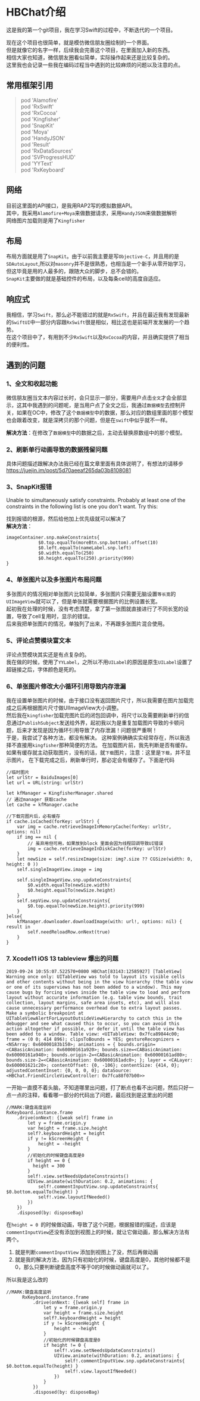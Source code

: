 # HBChat介绍

这是我的第一个git项目，我在学习Swift的过程中，不断迭代的一个项目。

现在这个项目也很简单，就是模仿微信朋友圈绘制的一个界面。                 
但是就像它的名字一样，后续我会完善这个项目，在里面加入新的东西。                 
相信大家也知道，微信朋友圈看似简单，实际操作起来还是比较复杂的。      
这里我也会记录一些我在编码过程当中遇到的比较麻烦的问题以及注意的点。

## 常用框架引用
>   pod 'Alamofire'     
  pod 'RxSwift'     
  pod 'RxCocoa'     
  pod 'Kingfisher'      
  pod 'SnapKit'     
  pod 'Moya'        
  pod 'HandyJSON'       
  pod 'Result'      
  pod 'RxDataSources'       
  pod 'SVProgressHUD'       
  pod 'YYText'      
  pod 'RxKeyboard'      

## 网络
目前这里面的API接口，是我用RAP2写的模拟数据API。        
其中，我采用`Alamofire+Moya`来做数据请求，采用`HandyJSON`来做数据解析       
网络图片加载则是用了`Kingfisher`
## 布局
布局方面就是用了`SnapKit`。由于以前我主要是写`Objective-C`，并且用的是`SDAutoLayout`,所以对`masonry`并不是很熟悉，也相当是一个新手从零开始学习，但这毕竟是用的人最多的，跟随大众的脚步，总不会错的。    
`SnapKit`主要做的就是基础控件的布局，以及每条cell的高度自适应。

## 响应式
我相信，学习`Swift`，那么必不能错过的就是`RxSwift`，并且在最近我有发现最新的`SwiftUI`中一部分内容跟`RxSwift`很是相似，相比这也是前端开发发展的一个趋势。   
在这个项目中了，有用到不少`RxSwift`以及`RxCocoa`的内容，并且确实提供了相当的便利性。

## 遇到的问题
### 1、全文和收起功能
微信朋友圈当文本内容过长时，会只显示一部分，需要用户点击`全文`才会全部显示，这其中我遇到的问题呢，是当用户点了全文之后，我通过`数据模型`去控制开关，如果在OC中，修改了这个`数据模型`中的数据，那么对应的数组里面的那个模型也会跟着改变，就是深拷贝的那个问题，但是在`swift`中似乎就不一样。      

**解决方法**：在修改了`数据模型`中的数据之后，主动去替换原数组中的那个模型。

### 2、刷新单行动画导致的数据残留问题
具体问题描述跟解决办法我已经在篇文章里面有具体说明了，有想法的请移步
https://juejin.im/post/5d70aeeaf265da03b8108081

### 3、SnapKit报错
Unable to simultaneously satisfy constraints. Probably at least one of the constraints in the following list is one you don't want. Try this:

找到报错的根源，然后给他加上优先级就可以解决了      
**解决方法**：
```
imageContainer.snp.makeConstraints{
            $0.top.equalTo(moreBtn.snp.bottom).offset(10)
            $0.left.equalTo(nameLabel.snp.left)
            $0.width.equalTo(250)
            $0.height.equalTo(250).priority(999)
}
```

### 4、单张图片以及多张图片布局问题
多张图片的情况相对单张图片比较简单，多张图片只需要无脑设置`等长宽`的`UIImageView`就可以了，但是单张就需要根据图片的比例设置长宽。  
起初我在处理的时候，没有考虑清楚，拿了第一张图就直接进行了不同长宽的设置，导致了cell复用时，显示的错误。        
后来我把单张图片的情况，单独列了出来，不再跟多张图片混合使用。

### 5、评论点赞模块富文本
评论点赞模块其实还是有点复杂的。        
我在做的时候，使用了`YYLabel`，之所以不用`UILabel`的原因是原生`UILabel`设置了超链接之后，字体颜色是死的。

### 6、单张图片修改大小循环引用导致内存泄漏
我在设置单张图片的时候，由于接口没有返回图片尺寸，所以我需要在图片加载完成之后再根据图片尺寸做UIImageView大小调整。         
然后我在`kingfisher`加载完图片后的闭包回调中，将尺寸以及需要刷新单行的信息通过`PublishSubject`发送给外界，起初我以为是重复加载图片导致的卡顿问题，后来才发现是因为循环引用导致了内存泄漏！问题很严重啊！      
于是，我尝试了各种方法，都没有解决。
这种案例确确实实经常存在，所以我选择不直接用`kingfisher`那种简便的方法。
在加载图片前，我先判断是否有缓存。如果有缓存就主动获取图片，没有的话，就`下载`图片，注意：这里是`下载`，并不显示图片。
在下载完成之后，刷新单行时，那必定会有缓存了。下面是代码
```
//临时图片
let urlStr = BaiduImages[0]
let url = URL(string: urlStr)

let kfManager = KingfisherManager.shared
// 通过manager 获取cache
let cache = kfManager.cache

//下载完图片后，必有缓存
if cache.isCached(forKey: urlStr) {
    var img = cache.retrieveImageInMemoryCache(forKey: urlStr, options: nil)
    if img == nil {
        // 虽弃用但可用，如果放到block 里面会因为线程回调导致UI错误
        img = cache.retrieveImageInDiskCache(forKey: urlStr)
    }
    let newSize = self.resizeImage(size: img?.size ?? CGSize(width: 0, height: 0 ))
    self.singleImageView.image = img

    self.singleImageView.snp.updateConstraints{
        $0.width.equalTo(newSize.width)
        $0.height.equalTo(newSize.height)
    }
    self.sepView.snp.updateConstraints{
        $0.top.equalTo(newSize.height).priority(999)
    }
}else{
    kfManager.downloader.downloadImage(with: url!, options: nil) { result in
        self.needReloadRow.onNext(true)
    }
}
```

### 7. Xcode11 iOS 13 tableview 爆出的问题
```
2019-09-24 10:55:07.522570+0800 HBChat[83143:12585927] [TableView] Warning once only: UITableView was told to layout its visible cells and other contents without being in the view hierarchy (the table view or one of its superviews has not been added to a window). This may cause bugs by forcing views inside the table view to load and perform layout without accurate information (e.g. table view bounds, trait collection, layout margins, safe area insets, etc), and will also cause unnecessary performance overhead due to extra layout passes. Make a symbolic breakpoint at UITableViewAlertForLayoutOutsideViewHierarchy to catch this in the debugger and see what caused this to occur, so you can avoid this action altogether if possible, or defer it until the table view has been added to a window. Table view: <UITableView: 0x7fca89844c00; frame = (0 0; 414 896); clipsToBounds = YES; gestureRecognizers = <NSArray: 0x60000183b150>; animations = { bounds.origin=<CABasicAnimation: 0x60000161a920>; bounds.size=<CABasicAnimation: 0x60000161a940>; bounds.origin-2=<CABasicAnimation: 0x60000161ad80>; bounds.size-2=<CABasicAnimation: 0x60000161adc0>; }; layer = <CALayer: 0x600001621c20>; contentOffset: {0, -106}; contentSize: {414, 0}; adjustedContentInset: {0, 0, 0, 0}; dataSource: <HBChat.FriendCircleViewController: 0x7fca88f07b00>>
```
一开始一直摸不着头脑，不知道哪里出问题，打了断点也看不出问题，然后只好一点一点的注释，看看哪一部分的代码出了问题，最后找到是这里出的问题
```
//MARK:键盘高度监听
RxKeyboard.instance.frame
    .drive(onNext: {[weak self] frame in
        let y = frame.origin.y
        var height = frame.size.height
        self?.keyboardHeight = height
        if y != kScreenHeight {
            height = -height
        }
        //初始化的时候键盘高度是0
        if height == 0 {
          height = 300
        }
        self!.view.setNeedsUpdateConstraints()
        UIView.animate(withDuration: 0.2, animations: {
            self!.commentInputView.snp.updateConstraints{ $0.bottom.equalTo(height) }
            self!.view.layoutIfNeeded()
        })
    })
    .disposed(by: disposeBag)
```
在`height = 0 `的时候做动画，导致了这个问题，根据报错的描述，应该是`commentInputView`还没有添加到视图上的时候，就让它做动画，那么解决方法有两个。
1. 就是判断`commentInputView` 添加到视图上了没，然后再做动画
2. 就是我的解决方法，因为只有初始化的时候，键盘高度是0，其他时候都不是0，那么只要判断键盘高度不等于0的时候做动画就可以了。

所以我是这么改的
```
//MARK:键盘高度监听
      RxKeyboard.instance.frame
          .drive(onNext: {[weak self] frame in
              let y = frame.origin.y
              var height = frame.size.height
              self?.keyboardHeight = height
              if y != kScreenHeight {
                  height = -height
              }
              //初始化的时候键盘高度是0
              if height != 0 {
                  self!.view.setNeedsUpdateConstraints()
                  UIView.animate(withDuration: 0.2, animations: {
                      self!.commentInputView.snp.updateConstraints{ $0.bottom.equalTo(height) }
                      self!.view.layoutIfNeeded()
                  })
              }
          })
          .disposed(by: disposeBag)
```
